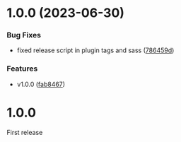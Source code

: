 # 1.0.0 (2023-06-30)


### Bug Fixes

* fixed release script in plugin tags and sass ([786459d](https://github.com/ulkajs/ulka/commit/786459dd39cad5a17073734c9b2790ee1d0617b1))


### Features

* v1.0.0 ([fab8467](https://github.com/ulkajs/ulka/commit/fab8467efb77cfceb5c479c2dc7263bad1108f1a))



# 1.0.0

First release
